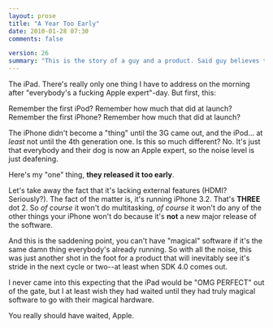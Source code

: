 ```yaml
---
layout: prose
title: "A Year Too Early"
date: 2010-01-28 07:30
comments: false

version: 26
summary: "This is the story of a guy and a product. Said guy believes that said product has a lot of potential, but was released a bit too early."
---
```


The iPad. There's really only one thing I have to address on the morning after "everybody's a fucking Apple expert"-day. But first, this:

Remember the first iPod? Remember how much that did at launch? Remember the first iPhone? Remember how much that did at launch?

The iPhone didn't become a "thing" until the 3G came out, and the iPod... at _least_ not until the 4th generation one. Is this so much different? No. It's just that everybody and their dog is now an Apple expert, so the noise level is just deafening.

Here's my "one" thing, **they released it too early**.

Let's take away the fact that it's lacking external features (HDMI? Seriously?). The fact of the matter is, it's running iPhone 3.2. That's **THREE** dot 2. So _of course_ it won't do multitasking, _of course_ it won't do any of the other things your iPhone won't do because it's **not** a new major release of the software.

And this is the saddening point, you can't have "magical" software if it's the same damn thing everybody's already running. So with all the noise, this was just another shot in the foot for a product that will inevitably see it's stride in the next cycle or two--at least when SDK 4.0 comes out.

I never came into this expecting that the iPad would be "OMG PERFECT" out of the gate, but I at least wish they had waited until they had truly magical software to go with their magical hardware.

You really should have waited, Apple.
